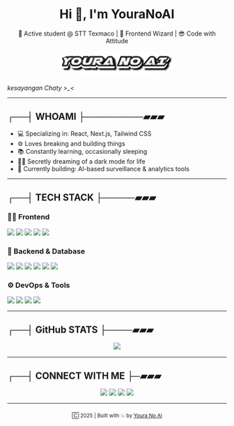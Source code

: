 <!-- HEADER Youra No AI -->

<h1 align="center">Hi 👋, I'm YouraNoAI</h1>
<p align="center">🧠 Active student @ STT Texmaco | 🎨 Frontend Wizard | 😎 Code with Attitude</p>

<p align="center">
  <img src="assets/profile.png" width="280px" style="border-radius: 100%;"V />
</p>

<i>kesayangan Chaty &gt;_&lt;</i>

---

## ┌──┤ WHOAMI ├─────────▰▰▰
- 💻 Specializing in: React, Next.js, Tailwind CSS  
- ⚙️ Loves breaking and building things  
- 📚 Constantly learning, occasionally sleeping  
- 🕵️‍♂️ Secretly dreaming of a dark mode for life  
- 🧩 Currently building: AI-based surveillance & analytics tools

---

## ┌──┤ TECH STACK ├─────▰▰▰

### 👨‍🎨 Frontend  
<p>
  <img src="https://img.shields.io/badge/React-black?style=for-the-badge&logo=react" />
  <img src="https://img.shields.io/badge/Next.js-black?style=for-the-badge&logo=next.js" />
  <img src="https://img.shields.io/badge/TailwindCSS-0EA5E9?style=for-the-badge&logo=tailwindcss&logoColor=white" />
  <img src="https://img.shields.io/badge/Bootstrap-7952B3?style=for-the-badge&logo=bootstrap&logoColor=white" />
  <img src="https://img.shields.io/badge/MUI-007FFF?style=for-the-badge&logo=mui&logoColor=white" />
</p>

### 🔧 Backend & Database  
<p>
  <img src="https://img.shields.io/badge/Node.js-339933?style=for-the-badge&logo=node.js&logoColor=white" />
  <img src="https://img.shields.io/badge/Express-black?style=for-the-badge&logo=express&logoColor=white" />
  <img src="https://img.shields.io/badge/MongoDB-47A248?style=for-the-badge&logo=mongodb&logoColor=white" />
  <img src="https://img.shields.io/badge/PostgreSQL-336791?style=for-the-badge&logo=postgresql&logoColor=white" />
  <img src="https://img.shields.io/badge/Firebase-FFCA28?style=for-the-badge&logo=firebase&logoColor=black" />
  <img src="https://img.shields.io/badge/MySQL-00758F?style=for-the-badge&logo=mysql&logoColor=white" />
</p>

### ⚙️ DevOps & Tools  
<p>
  <img src="https://img.shields.io/badge/Docker-2496ED?style=for-the-badge&logo=docker&logoColor=white" />
  <img src="https://img.shields.io/badge/Linux-FCC624?style=for-the-badge&logo=linux&logoColor=black" />
  <img src="https://img.shields.io/badge/NGINX-009639?style=for-the-badge&logo=nginx&logoColor=white" />
  <img src="https://img.shields.io/badge/RaspberryPi-C51A4A?style=for-the-badge&logo=raspberry-pi&logoColor=white" />
</p>

---

## ┌──┤ GitHub STATS ├────▰▰▰

<p align="center">
  <img src="https://github-readme-streak-stats.herokuapp.com?user=YouraNoAI&theme=radical" width="48%" />
</p>

---

## ┌──┤ CONNECT WITH ME ├─▰▰▰

<p align="center">
  <a href="https://github.com/YouraNoAI"><img src="https://img.shields.io/badge/github-%2324292e.svg?&style=for-the-badge&logo=github&logoColor=white"/></a>
  <a href="https://facebook.com/profile.php?id=100076013974278"><img src="https://img.shields.io/badge/facebook-%232E87FB.svg?&style=for-the-badge&logo=facebook&logoColor=white"/></a>
  <a href="https://instagram.com/Code_Sheet"><img src="https://img.shields.io/badge/instagram-%23000000.svg?&style=for-the-badge&logo=instagram&logoColor=white"/></a>
  <a href="https://www.youtube.com/@Code_Sheet"><img src="https://img.shields.io/badge/youtube-%23EE4831.svg?&style=for-the-badge&logo=youtube&logoColor=white"/></a>
</p>

---

<div align="center">
  <sub>🄲 2025 | Built with 💥 by <a href="https://github.com/YouraNoAI">Youra No AI</a></sub>
</div>
